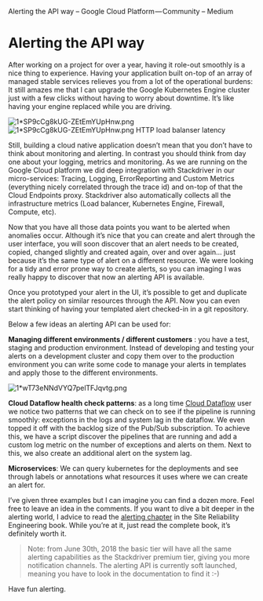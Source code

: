 Alerting the API way – Google Cloud Platform — Community – Medium

# Alerting the API way

After working on a project for over a year, having it role-out smoothly is a nice thing to experience. Having your application built on-top of an array of managed stable services relieves you from a lot of the operational burdens: It still amazes me that I can upgrade the Google Kubernetes Engine cluster just with a few clicks without having to worry about downtime. It’s like having your engine replaced while you are driving.

![1*SP9cCg8kUG-ZEtEmYUpHnw.png](../_resources/1fc91c622dec7360b4941c61d7b287f5.png)
![1*SP9cCg8kUG-ZEtEmYUpHnw.png](../_resources/7aa4e9efd5c8664ed83a8e5cec720e27.png)
HTTP load balanser latency

Still, building a cloud native application doesn’t mean that you don’t have to think about monitoring and alerting. In contrast you should think from day one about your logging, metrics and monitoring. As we are running on the Google Cloud platform we did deep integration with Stackdriver in our micro-services: Tracing, Logging, ErrorReporting and Custom Metrics (everything nicely correlated through the trace id) and on-top of that the Cloud Endpoints proxy. Stackdriver also automatically collects all the infrastructure metrics (Load balancer, Kubernetes Engine, Firewall, Compute, etc).

Now that you have all those data points you want to be alerted when anomalies occur. Although it’s nice that you can create and alert through the user interface, you will soon discover that an alert needs to be created, copied, changed slightly and created again, over and over again… just because it’s the same type of alert on a different resource. We were looking for a tidy and error prone way to create alerts, so you can imaging I was really happy to discover that now an alerting API is available.

Once you prototyped your alert in the UI, it’s possible to get and duplicate the alert policy on similar resources through the API. Now you can even start thinking of having your templated alert checked-in in a git repository.

Below a few ideas an alerting API can be used for:

**Managing different environments / different customers** : you have a test, staging and production environment. Instead of developing and testing your alerts on a development cluster and copy them over to the production environment you can write some code to manage your alerts in templates and apply those to the different environments.

![1*wT73eNNdVYQ7pelTFJqvtg.png](../_resources/6cd58a0eb7fbfd251eae7cb8b189fc39.png)

**Cloud Dataflow health check patterns**: as a long time [Cloud Dataflow](https://cloud.google.com/dataflow/) user we notice two patterns that we can check on to see if the pipeline is running smoothly: exceptions in the logs and system lag in the dataflow. We even topped it off with the backlog size of the Pub/Sub subscription. To achieve this, we have a script discover the pipelines that are running and add a custom log metric on the number of exceptions and alerts on them. Next to this, we also create an additional alert on the system lag.

**Microservices**: We can query kubernetes for the deployments and see through labels or annotations what resources it uses where we can create an alert for.

I’ve given three examples but I can imagine you can find a dozen more. Feel free to leave an idea in the comments. If you want to dive a bit deeper in the alerting world, I advice to read the [alerting chapter](https://landing.google.com/sre/book/chapters/practical-alerting.html) in the Site Reliability Engineering book. While you’re at it, just read the complete book, it’s definitely worth it.

> Note: from June 30th, 2018 the basic tier will have all the same alerting capabilities as the Stackdriver premium tier, giving you more notification channels. The alerting API is currently soft launched, meaning you have to look in the documentation to find it :-)

Have fun alerting.